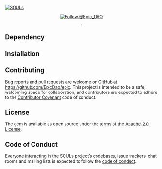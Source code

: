 [![SOULs](https://souls.elsoul.nl/ogp.jpg)](https://souls.elsoul.nl)

<p align="center">
  <a href="https://twitter.com/intent/follow?screen_name=Epic_DAO">
    <img src="https://img.shields.io/twitter/follow/Epic_DAO.svg?label=Follow%20@Epic_DAO" alt="Follow @Epic_DAO" />
  </a>
  <br/>

  <a aria-label="License" href="https://github.com/EpicDao/epic/blob/master/LICENSE.txt">
    <img alt="" src="https://badgen.net/badge/license/Apache/blue">
  </a>
    <a aria-label="Code of Conduct" href="https://github.com/EpicDao/epic/blob/master/CODE_OF_CONDUCT.md">
    <img alt="" src="https://img.shields.io/badge/Contributor%20Covenant-2.1-4baaaa.svg">
  </a>
</p>



## Dependency



## Installation


## Contributing

Bug reports and pull requests are welcome on GitHub at https://github.com/EpicDao/epic. This project is intended to be a safe, welcoming space for collaboration, and contributors are expected to adhere to the [Contributor Covenant](http://contributor-covenant.org) code of conduct.

## License

The gem is available as open source under the terms of the [Apache-2.0 License](https://www.apache.org/licenses/LICENSE-2.0).

## Code of Conduct

Everyone interacting in the SOULs project’s codebases, issue trackers, chat rooms and mailing lists is expected to follow the [code of conduct](https://github.com/EpicDao/epic/blob/master/CODE_OF_CONDUCT.md).
